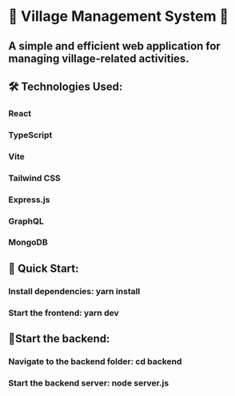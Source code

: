 # 🌟 Village Management System 🌟
## A simple and efficient web application for managing village-related activities.

## 🛠️ Technologies Used:

### React

### TypeScript

### Vite

### Tailwind CSS

### Express.js

### GraphQL

### MongoDB

## 🚀 Quick Start:

### Install dependencies: yarn install

### Start the frontend: yarn dev

## 🚀Start the backend:

### Navigate to the backend folder: cd backend

### Start the backend server: node server.js

